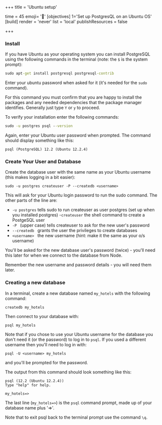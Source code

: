 +++
title = 'Ubuntu setup'

time = 45
emoji= '🐧'
[objectives]
    1='Set up PostgresQL on an Ubuntu OS'
[build]
  render = 'never'
  list = 'local'
  publishResources = false

+++

### Install

If you have Ubuntu as your operating system you can install PostgreSQL using the following commands in the terminal (note: the `$` is the system prompt):

```cmd
sudo apt-get install postgresql postgresql-contrib
```

Enter your ubuntu password when asked for it (it's needed for the `sudo` command).

For this command you must confirm that you are happy to install the packages and any needed dependencies that the package manager identifies. Generally just type `Y` or `y` to proceed.

To verify your installation enter the following commands:

```cmd
sudo -u postgres psql --version
```

Again, enter your Ubuntu user password when prompted. The command should display something like this:

`psql (PostgreSQL) 12.2 (Ubuntu 12.2.4)`

### Create Your User and Database

Create the database user with the same name as your Ubuntu username (this makes logging in a bit easier):

```
sudo -u postgres createuser -P --createdb <username>
```

This will ask for your Ubuntu login password to run the sudo command. The other parts of the line are:

- `-u postgres` tells sudo to run createuser as user postgres (set up when you installed postgres) -`createuser` the shell command to create a PostgeSQL user
- `-P ` (upper case) tells createuser to ask for the new user's password
- `--createdb ` grants the user the privileges to create databases
- `<username> ` the new username (hint: make it the same as your o/s username)

You'll be asked for the new database user's password (twice) - you'll need this later for when we connect to the database from Node.

Remember the new username and password details - you will need them later.

### Creating a new database

In a terminal, create a new database named `my_hotels` with the following command:

```
createdb my_hotels
```

Then connect to your database with:

```
psql my_hotels
```

Note that if you chose to use your Ubuntu username for the database you don't need it (or the password) to log in to `psql`. If you used a different username then you'll need to log in with:

```
psql -U <username> my_hotels
```

and you'll be prompted for the password.

The output from this command should look something like this:

```
psql (12.2 (Ubuntu 12.2.4))
Type "help" for help.

my_hotels=>
```

The last line (`my_hotels=>`) is the `psql` command prompt, made up of your database name plus '=>'.

Note that to exit psql back to the terminal prompt use the command `\q`.
